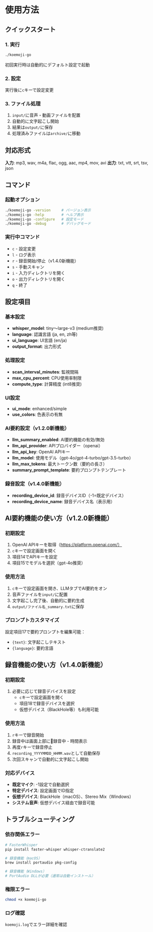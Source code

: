 # 使用方法

## クイックスタート

### 1. 実行
```bash
./koemoji-go
```
初回実行時は自動的にデフォルト設定で起動

### 2. 設定
実行後に`c`キーで設定変更

### 3. ファイル処理
1. `input/`に音声・動画ファイルを配置
2. 自動的に文字起こし開始
3. 結果は`output/`に保存
4. 処理済みファイルは`archive/`に移動

## 対応形式
**入力**: mp3, wav, m4a, flac, ogg, aac, mp4, mov, avi
**出力**: txt, vtt, srt, tsv, json

## コマンド

### 起動オプション
```bash
./koemoji-go -version     # バージョン表示
./koemoji-go -help        # ヘルプ表示
./koemoji-go -configure   # 設定モード
./koemoji-go -debug       # デバッグモード
```

### 実行中コマンド
- `c` - 設定変更
- `l` - ログ表示
- `r` - 録音開始/停止（v1.4.0新機能）
- `s` - 手動スキャン
- `i` - 入力ディレクトリを開く
- `o` - 出力ディレクトリを開く
- `q` - 終了

## 設定項目

### 基本設定
- **whisper_model**: tiny〜large-v3 (medium推奨)
- **language**: 認識言語 (ja, en, zh等)
- **ui_language**: UI言語 (en/ja)
- **output_format**: 出力形式

### 処理設定
- **scan_interval_minutes**: 監視間隔
- **max_cpu_percent**: CPU使用率制限
- **compute_type**: 計算精度 (int8推奨)

### UI設定
- **ui_mode**: enhanced/simple
- **use_colors**: 色表示の有無

### AI要約設定（v1.2.0新機能）
- **llm_summary_enabled**: AI要約機能の有効/無効
- **llm_api_provider**: APIプロバイダー（openai）
- **llm_api_key**: OpenAI APIキー
- **llm_model**: 使用モデル（gpt-4o/gpt-4-turbo/gpt-3.5-turbo）
- **llm_max_tokens**: 最大トークン数（要約の長さ）
- **summary_prompt_template**: 要約プロンプトテンプレート

### 録音設定（v1.4.0新機能）
- **recording_device_id**: 録音デバイスID（-1=既定デバイス）
- **recording_device_name**: 録音デバイス名（表示用）

## AI要約機能の使い方（v1.2.0新機能）

### 初期設定
1. OpenAI APIキーを取得（https://platform.openai.com/）
2. `c`キーで設定画面を開く
3. 項目14でAPIキーを設定
4. 項目15でモデルを選択（gpt-4o推奨）

### 使用方法
1. `c`キーで設定画面を開き、LLMタブでAI要約をオン
2. 音声ファイルを`input/`に配置
3. 文字起こし完了後、自動的に要約生成
4. `output/ファイル名_summary.txt`に保存

### プロンプトカスタマイズ
設定項目17で要約プロンプトを編集可能：
- `{text}`: 文字起こしテキスト
- `{language}`: 要約言語

## 録音機能の使い方（v1.4.0新機能）

### 初期設定
1. 必要に応じて録音デバイスを設定
   - `c`キーで設定画面を開く
   - 項目18で録音デバイスを選択
   - 仮想デバイス（BlackHole等）も利用可能

### 使用方法
1. `r`キーで録音開始
2. 録音中は画面上部に🔴録音中 - 時間表示
3. 再度`r`キーで録音停止
4. `recording_YYYYMMDD_HHMM.wav`として自動保存
5. 次回スキャンで自動的に文字起こし開始

### 対応デバイス
- **既定マイク**: -1設定で自動選択
- **特定デバイス**: 設定画面でID指定
- **仮想デバイス**: BlackHole（macOS）、Stereo Mix（Windows）
- **システム音声**: 仮想デバイス経由で録音可能

## トラブルシューティング

### 依存関係エラー
```bash
# FasterWhisper
pip install faster-whisper whisper-ctranslate2

# 録音機能（macOS）
brew install portaudio pkg-config

# 録音機能（Windows）
# PortAudio DLLが必要（通常は自動インストール）
```

### 権限エラー
```bash
chmod +x koemoji-go
```

### ログ確認
`koemoji.log`でエラー詳細を確認